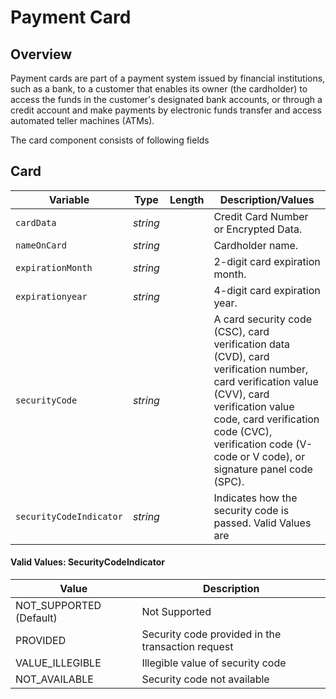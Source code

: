 # Payment Card

## Overview

Payment cards are part of a payment system issued by financial institutions, such as a bank, to a customer that enables its owner (the cardholder) to access the funds in the customer's designated bank accounts, or through a credit account and make payments by electronic funds transfer and access automated teller machines (ATMs).

The card component consists of following fields

## Card

| Variable | Type | Length | Description/Values |
| -------- | -- | ------------ | ------------------ |
| `cardData` | *string* |  | Credit Card Number or Encrypted Data. |
| `nameOnCard` | *string* |  | Cardholder name. |
| `expirationMonth` | *string* |  | 2-digit card expiration month. |
| `expirationyear` | *string* |  | 4-digit card expiration year. |
| `securityCode` | *string* |  | A card security code (CSC), card verification data (CVD), card verification number, card verification value (CVV), card verification value code, card verification code (CVC), verification code (V-code or V code), or signature panel code (SPC). |
| `securityCodeIndicator` | *string* |  | Indicates how the security code is passed. Valid Values are |

#### Valid Values: SecurityCodeIndicator

| Value | Description |
| ----- | --------- |
| NOT_SUPPORTED (Default) | Not Supported |
| PROVIDED | Security code provided in the transaction request |
| VALUE_ILLEGIBLE | Illegible value of security code |
| NOT_AVAILABLE | Security code not available |
